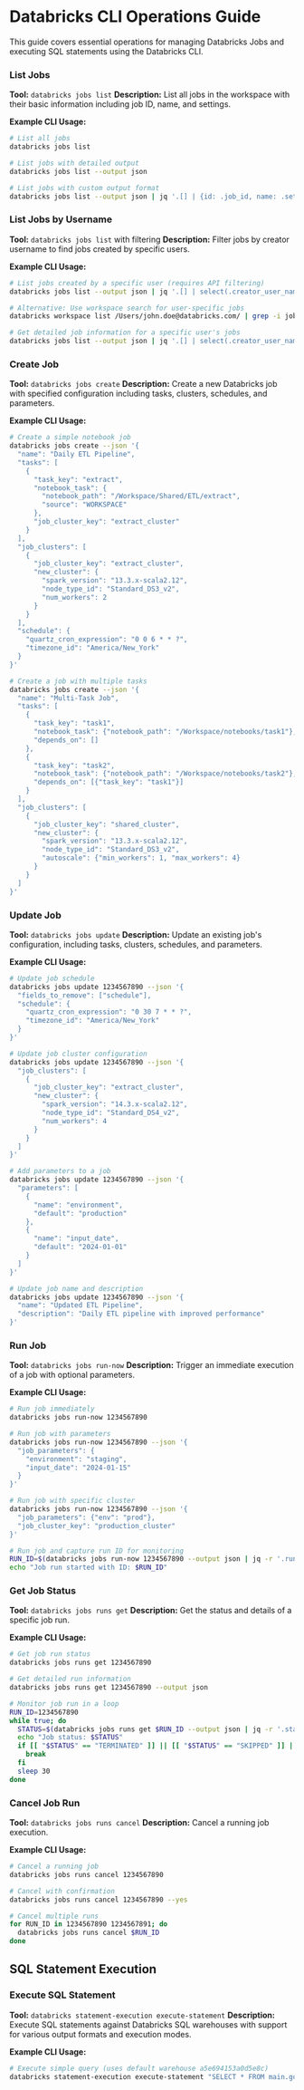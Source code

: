 # Databricks CLI Operations Guide

This guide covers essential operations for managing Databricks Jobs and executing SQL statements using the Databricks CLI.


### List Jobs

**Tool:** `databricks jobs list`
**Description:** List all jobs in the workspace with their basic information including job ID, name, and settings.

**Example CLI Usage:**
```bash
# List all jobs
databricks jobs list

# List jobs with detailed output
databricks jobs list --output json

# List jobs with custom output format
databricks jobs list --output json | jq '.[] | {id: .job_id, name: .settings.name}'
```

### List Jobs by Username

**Tool:** `databricks jobs list` with filtering
**Description:** Filter jobs by creator username to find jobs created by specific users.

**Example CLI Usage:**
```bash
# List jobs created by a specific user (requires API filtering)
databricks jobs list --output json | jq '.[] | select(.creator_user_name == "john.doe@databricks.com")'

# Alternative: Use workspace search for user-specific jobs
databricks workspace list /Users/john.doe@databricks.com/ | grep -i job

# Get detailed job information for a specific user's jobs
databricks jobs list --output json | jq '.[] | select(.creator_user_name | contains("john.doe")) | {job_id, name: .settings.name, creator: .creator_user_name}'
```

### Create Job

**Tool:** `databricks jobs create`
**Description:** Create a new Databricks job with specified configuration including tasks, clusters, schedules, and parameters.

**Example CLI Usage:**
```bash
# Create a simple notebook job
databricks jobs create --json '{
  "name": "Daily ETL Pipeline",
  "tasks": [
    {
      "task_key": "extract",
      "notebook_task": {
        "notebook_path": "/Workspace/Shared/ETL/extract",
        "source": "WORKSPACE"
      },
      "job_cluster_key": "extract_cluster"
    }
  ],
  "job_clusters": [
    {
      "job_cluster_key": "extract_cluster",
      "new_cluster": {
        "spark_version": "13.3.x-scala2.12",
        "node_type_id": "Standard_DS3_v2",
        "num_workers": 2
      }
    }
  ],
  "schedule": {
    "quartz_cron_expression": "0 0 6 * * ?",
    "timezone_id": "America/New_York"
  }
}'

# Create a job with multiple tasks
databricks jobs create --json '{
  "name": "Multi-Task Job",
  "tasks": [
    {
      "task_key": "task1",
      "notebook_task": {"notebook_path": "/Workspace/notebooks/task1"},
      "depends_on": []
    },
    {
      "task_key": "task2",
      "notebook_task": {"notebook_path": "/Workspace/notebooks/task2"},
      "depends_on": [{"task_key": "task1"}]
    }
  ],
  "job_clusters": [
    {
      "job_cluster_key": "shared_cluster",
      "new_cluster": {
        "spark_version": "13.3.x-scala2.12",
        "node_type_id": "Standard_DS3_v2",
        "autoscale": {"min_workers": 1, "max_workers": 4}
      }
    }
  ]
}'
```

### Update Job

**Tool:** `databricks jobs update`
**Description:** Update an existing job's configuration, including tasks, clusters, schedules, and parameters.

**Example CLI Usage:**
```bash
# Update job schedule
databricks jobs update 1234567890 --json '{
  "fields_to_remove": ["schedule"],
  "schedule": {
    "quartz_cron_expression": "0 30 7 * * ?",
    "timezone_id": "America/New_York"
  }
}'

# Update job cluster configuration
databricks jobs update 1234567890 --json '{
  "job_clusters": [
    {
      "job_cluster_key": "extract_cluster",
      "new_cluster": {
        "spark_version": "14.3.x-scala2.12",
        "node_type_id": "Standard_DS4_v2",
        "num_workers": 4
      }
    }
  ]
}'

# Add parameters to a job
databricks jobs update 1234567890 --json '{
  "parameters": [
    {
      "name": "environment",
      "default": "production"
    },
    {
      "name": "input_date",
      "default": "2024-01-01"
    }
  ]
}'

# Update job name and description
databricks jobs update 1234567890 --json '{
  "name": "Updated ETL Pipeline",
  "description": "Daily ETL pipeline with improved performance"
}'
```

### Run Job

**Tool:** `databricks jobs run-now`
**Description:** Trigger an immediate execution of a job with optional parameters.

**Example CLI Usage:**
```bash
# Run job immediately
databricks jobs run-now 1234567890

# Run job with parameters
databricks jobs run-now 1234567890 --json '{
  "job_parameters": {
    "environment": "staging",
    "input_date": "2024-01-15"
  }
}'

# Run job with specific cluster
databricks jobs run-now 1234567890 --json '{
  "job_parameters": {"env": "prod"},
  "job_cluster_key": "production_cluster"
}'

# Run job and capture run ID for monitoring
RUN_ID=$(databricks jobs run-now 1234567890 --output json | jq -r '.run_id')
echo "Job run started with ID: $RUN_ID"
```

### Get Job Status

**Tool:** `databricks jobs runs get`
**Description:** Get the status and details of a specific job run.

**Example CLI Usage:**
```bash
# Get job run status
databricks jobs runs get 1234567890

# Get detailed run information
databricks jobs runs get 1234567890 --output json

# Monitor job run in a loop
RUN_ID=1234567890
while true; do
  STATUS=$(databricks jobs runs get $RUN_ID --output json | jq -r '.state.life_cycle_state')
  echo "Job status: $STATUS"
  if [[ "$STATUS" == "TERMINATED" ]] || [[ "$STATUS" == "SKIPPED" ]] || [[ "$STATUS" == "INTERNAL_ERROR" ]]; then
    break
  fi
  sleep 30
done
```

### Cancel Job Run

**Tool:** `databricks jobs runs cancel`
**Description:** Cancel a running job execution.

**Example CLI Usage:**
```bash
# Cancel a running job
databricks jobs runs cancel 1234567890

# Cancel with confirmation
databricks jobs runs cancel 1234567890 --yes

# Cancel multiple runs
for RUN_ID in 1234567890 1234567891; do
  databricks jobs runs cancel $RUN_ID
done
```

## SQL Statement Execution

### Execute SQL Statement

**Tool:** `databricks statement-execution execute-statement`
**Description:** Execute SQL statements against Databricks SQL warehouses with support for various output formats and execution modes.

**Example CLI Usage:**
```bash
# Execute simple query (uses default warehouse a5e694153a0d5e8c)
databricks statement-execution execute-statement "SELECT * FROM main.gold_mls.search_listings LIMIT 5"

```
